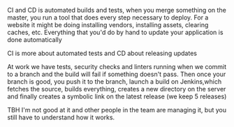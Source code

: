  CI and CD is automated builds and tests, when you merge something on the master, you run a tool that does every step necessary to deploy. For a website it might be doing installing vendors, installing assets, clearing caches, etc. Everything that you'd do by hand to update your application is done automatically

CI is more about automated tests and CD about releasing updates

At work we have tests, security checks and linters running when we commit to a branch and the build will fail if something doesn't pass. Then once your branch is good, you push it to the branch, launch a build on Jenkins,which fetches the source, builds everything, creates a new directory on the server and finally creates a symbolic link on the latest release (we keep 5 releases) 

TBH I'm not good at it and other people in the team are managing it, but you still have to understand how it works. 